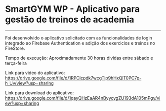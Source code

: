 # SmartGYM WP - Aplicativo para gestão de treinos de academia

 ***
 
 Foi desenvolvido o aplicativo solicitado com as funcionalidades de login integrado ao Firebase Authentication e adição dos exercicios e treinos no FireStore.

 Tempo de execução: Aproximadamente 30 horas dividas entre sábado e terça-feira

 Link para video do aplicativo: https://drive.google.com/file/d/1RPCIcpdk7wcgTlp9hHxQlT0PC7p-h_Uv/view?usp=sharing

 Link para download do aplicativo: https://drive.google.com/file/d/1qayQHzEaAR4nByycygZU193dA105mPgv/view?usp=sharing

